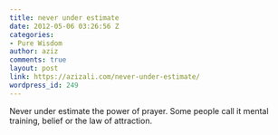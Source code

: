 ```yaml
---
title: never under estimate
date: 2012-05-06 03:26:56 Z
categories:
- Pure Wisdom
author: aziz
comments: true
layout: post
link: https://azizali.com/never-under-estimate/
wordpress_id: 249
---
```


Never under estimate the power of prayer.
Some people call it mental training, belief or the law of attraction.
